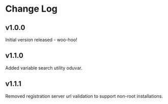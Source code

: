 # Change Log

## v1.0.0
Initial version released - woo-hoo!

## v1.1.0
Added variable search utility oduvar.

## v1.1.1
Removed registration server url validation to support non-root installations.

